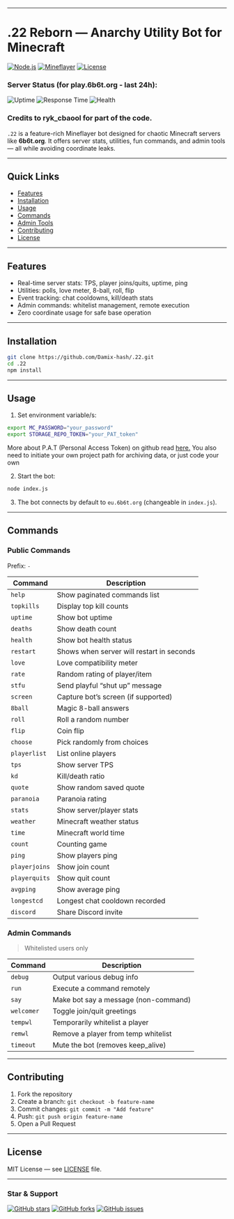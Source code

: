 
---

# .22 Reborn — Anarchy Utility Bot for Minecraft

[![Node.js](https://img.shields.io/badge/Node.js-18.x-green?logo=node.js)](https://nodejs.org/)
[![Mineflayer](https://img.shields.io/badge/Mineflayer-Library-blue?logo=minecraft)](https://github.com/PrismarineJS/mineflayer)
[![License](https://img.shields.io/badge/License-MIT-lightgrey)](#license)

### Server Status (for play.6b6t.org - last 24h):

![Uptime](https://status.6b6t.org/api/v1/endpoints/minecraft_server-public/uptimes/24h/badge.svg)
![Response Time](https://status.6b6t.org/api/v1/endpoints/minecraft_server-public/response-times/24h/badge.svg)
![Health](https://status.6b6t.org/api/v1/endpoints/minecraft_server-public/health/badge.svg)

### Credits to ryk_cbaool for part of the code.

`.22` is a feature-rich Mineflayer bot designed for chaotic Minecraft servers like **6b6t.org**.
It offers server stats, utilities, fun commands, and admin tools — all while avoiding coordinate leaks.

---

## Quick Links

* [Features](#features)
* [Installation](#installation)
* [Usage](#usage)
* [Commands](#commands)
* [Admin Tools](#admin-tools)
* [Contributing](#contributing)
* [License](#license)

---

## Features

* Real-time server stats: TPS, player joins/quits, uptime, ping
* Utilities: polls, love meter, 8-ball, roll, flip
* Event tracking: chat cooldowns, kill/death stats
* Admin commands: whitelist management, remote execution
* Zero coordinate usage for safe base operation

---

## Installation

```bash
git clone https://github.com/Damix-hash/.22.git
cd .22
npm install
```

---

## Usage

1. Set environment variable/s:

```bash
export MC_PASSWORD="your_password"
export STORAGE_REPO_TOKEN="your_PAT_token"
```
More about P.A.T (Personal Access Token) on github read [here.](https://docs.github.com/en/authentication/keeping-your-account-and-data-secure/managing-your-personal-access-tokens)
You also need to initiate your own project path for archiving data, or just code your own

2. Start the bot:

```bash
node index.js
```

3. The bot connects by default to `eu.6b6t.org` (changeable in `index.js`).

---

## Commands

### Public Commands

Prefix: `-`

| Command       | Description                         |
| ------------- | ----------------------------------- |
| `help`        | Show paginated commands list        |
| `topkills`    | Display top kill counts             |
| `uptime`      | Show bot uptime                     |
| `deaths`      | Show death count                    |
| `health`      | Show bot health status              |
| `restart`  | Shows when server will restart in seconds                      |
| `love`        | Love compatibility meter            |
| `rate`        | Random rating of player/item        |
| `stfu`        | Send playful “shut up” message      |
| `screen`      | Capture bot’s screen (if supported) |
| `8ball`       | Magic 8-ball answers                |
| `roll`        | Roll a random number                |
| `flip`        | Coin flip                           |
| `choose`      | Pick randomly from choices          |
| `playerlist`  | List online players                 |
| `tps`         | Show server TPS                     |
| `kd`          | Kill/death ratio                    |
| `quote`       | Show random saved quote             |
| `paranoia`    | Paranoia rating                     |
| `stats`       | Show server/player stats            |
| `weather`     | Minecraft weather status            |
| `time`        | Minecraft world time                |
| `count`       | Counting game               |
| `ping`        | Show players ping                       |
| `playerjoins` | Show join count                     |
| `playerquits` | Show quit count                     |
| `avgping`     | Show average ping                   |
| `longestcd`   | Longest chat cooldown recorded      |
| `discord`     | Share Discord invite                |

### Admin Commands

> Whitelisted users only

| Command    | Description                          |
| ---------- | ------------------------------------ |
| `debug`    | Output various debug info            |
| `run`      | Execute a command remotely           |
| `say`      | Make bot say a message (non-command) |
| `welcomer` | Toggle join/quit greetings           |
| `tempwl`   | Temporarily whitelist a player       |
| `remwl`    | Remove a player from temp whitelist  |
| `timeout`  | Mute the bot (removes keep\_alive)   |

---

## Contributing

1. Fork the repository
2. Create a branch: `git checkout -b feature-name`
3. Commit changes: `git commit -m "Add feature"`
4. Push: `git push origin feature-name`
5. Open a Pull Request

---

## License

MIT License — see [LICENSE](LICENSE) file.

---

### Star & Support

[![GitHub stars](https://img.shields.io/github/stars/Damix-hash/.22?style=social)](https://github.com/Damix-hash/.22/stargazers)
[![GitHub forks](https://img.shields.io/github/forks/Damix-hash/.22?style=social)](https://github.com/Damix-hash/.22/network/members)
[![GitHub issues](https://img.shields.io/github/issues/Damix-hash/.22)](https://github.com/Damix-hash/.22/issues)
